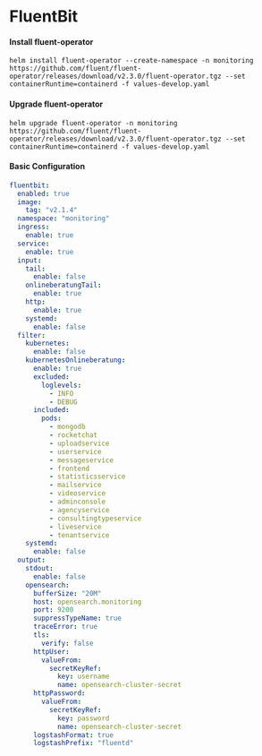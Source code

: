 # FluentBit

#### Install fluent-operator
`helm install fluent-operator --create-namespace -n monitoring https://github.com/fluent/fluent-operator/releases/download/v2.3.0/fluent-operator.tgz --set containerRuntime=containerd -f values-develop.yaml`

#### Upgrade fluent-operator
`helm upgrade fluent-operator -n monitoring https://github.com/fluent/fluent-operator/releases/download/v2.3.0/fluent-operator.tgz --set containerRuntime=containerd -f values-develop.yaml`

#### Basic Configuration
```yaml
fluentbit:
  enabled: true
  image:
    tag: "v2.1.4"
  namespace: "monitoring"
  ingress:
    enable: true
  service:
    enable: true
  input:
    tail:
      enable: false
    onlineberatungTail:
      enable: true
    http:
      enable: true
    systemd:
      enable: false
  filter:
    kubernetes:
      enable: false
    kubernetesOnlineberatung:
      enable: true
      excluded:
        loglevels:
          - INFO
          - DEBUG
      included:
        pods:
          - mongodb
          - rocketchat
          - uploadservice
          - userservice
          - messageservice
          - frontend
          - statisticsservice
          - mailservice
          - videoservice
          - adminconsole
          - agencyservice
          - consultingtypeservice
          - liveservice
          - tenantservice
    systemd:
      enable: false
  output:
    stdout:
      enable: false
    opensearch:
      bufferSize: "20M"
      host: opensearch.monitoring
      port: 9200
      suppressTypeName: true
      traceError: true
      tls:
        verify: false
      httpUser:
        valueFrom:
          secretKeyRef:
            key: username
            name: opensearch-cluster-secret
      httpPassword:
        valueFrom:
          secretKeyRef:
            key: password
            name: opensearch-cluster-secret
      logstashFormat: true
      logstashPrefix: "fluentd"
```